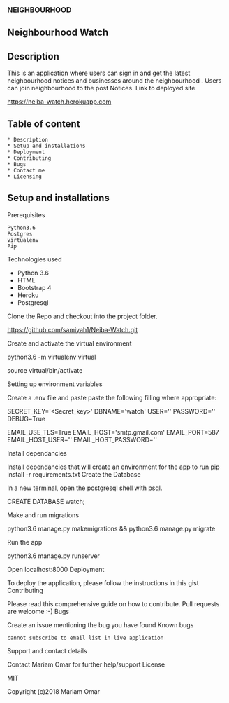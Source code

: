 ### NEIGHBOURHOOD
## Neighbourhood Watch
## Description

This is an application where users can sign in and get the latest neighbourhood notices and businesses around the neighbourhood . Users can join neighbourhood to the post Notices.
Link to deployed site

https://neiba-watch.herokuapp.com
## Table of content

    * Description
    * Setup and installations
    * Deployment
    * Contributing
    * Bugs
    * Contact me
    * Licensing

## Setup and installations
Prerequisites

    Python3.6
    Postgres
    virtualenv
    Pip

Technologies used

- Python 3.6
- HTML
- Bootstrap 4
- Heroku
- Postgresql

Clone the Repo and checkout into the project folder.

https://github.com/samiyah1/Neiba-Watch.git

Create and activate the virtual environment

python3.6 -m virtualenv virtual

source virtual/bin/activate

Setting up environment variables

Create a .env file and paste paste the following filling where appropriate:

SECRET_KEY='<Secret_key>'
DBNAME='watch'
USER='<Username>'
PASSWORD='<password>'
DEBUG=True

EMAIL_USE_TLS=True
EMAIL_HOST='smtp.gmail.com'
EMAIL_PORT=587
EMAIL_HOST_USER='<your-email>'
EMAIL_HOST_PASSWORD='<your-password>'

Install dependancies

Install dependancies that will create an environment for the app to run pip install -r requirements.txt
Create the Database

In a new terminal, open the postgresql shell with psql.

CREATE DATABASE watch;

Make and run migrations

python3.6 manage.py makemigrations && python3.6 manage.py migrate

Run the app

python3.6 manage.py runserver

Open localhost:8000
Deployment

To deploy the application, please follow the instructions in this gist
Contributing

Please read this comprehensive guide on how to contribute. Pull requests are welcome :-)
Bugs

Create an issue mentioning the bug you have found
Known bugs

    cannot subscribe to email list in live application

Support and contact details

Contact Mariam Omar for further help/support
License

MIT

Copyright (c)2018  Mariam Omar

